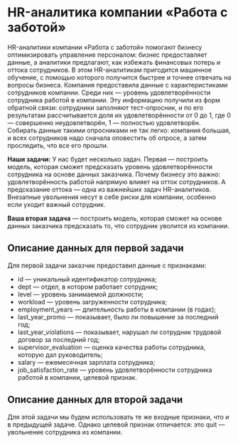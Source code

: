 # HR-аналитика компании «Работа с заботой»
HR-аналитики компании «Работа с заботой» помогают бизнесу оптимизировать управление персоналом: бизнес предоставляет данные, а аналитики предлагают, как избежать финансовых потерь и оттока сотрудников. В этом HR-аналитикам пригодится машинное обучение, с помощью которого получится быстрее и точнее отвечать на вопросы бизнеса. Компания предоставила данные с характеристиками сотрудников компании. Среди них — уровень удовлетворённости сотрудника работой в компании. Эту информацию получили из форм обратной связи: сотрудники заполняют тест-опросник, и по его результатам рассчитывается доля их удовлетворённости от 0 до 1, где 0 — совершенно неудовлетворён, 1 — полностью удовлетворён. Собирать данные такими опросниками не так легко: компания большая, и всех сотрудников надо сначала оповестить об опросе, а затем проследить, что все его прошли.

**Наши задачи:** У нас будет несколько задач. Первая — построить модель, которая сможет предсказать уровень удовлетворённости сотрудника на основе данных заказчика. Почему бизнесу это важно: удовлетворённость работой напрямую влияет на отток сотрудников. А предсказание оттока — одна из важнейших задач HR-аналитиков. Внезапные увольнения несут в себе риски для компании, особенно если уходит важный сотрудник.

**Ваша вторая задача** — построить модель, которая сможет на основе данных заказчика предсказать то, что сотрудник уволится из компании.

## Описание данных для первой задачи

Для первой задачи заказчик предоставил данные с признаками:

* id — уникальный идентификатор сотрудника;
* dept — отдел, в котором работает сотрудник;
* level — уровень занимаемой должности;
* workload — уровень загруженности сотрудника;
* employment_years — длительность работы в компании (в годах);
* last_year_promo — показывает, было ли повышение за последний год;
* last_year_violations — показывает, нарушал ли сотрудник трудовой договор за последний год;
* supervisor_evaluation — оценка качества работы сотрудника, которую дал руководитель;
* salary — ежемесячная зарплата сотрудника;
* job_satisfaction_rate — уровень удовлетворённости сотрудника работой в компании, целевой признак.

## Описание данных для второй задачи

Для этой задачи мы будем использовать те же входные признаки, что и в предыдущей задаче. Однако целевой признак отличается: это quit — увольнение сотрудника из компании.

